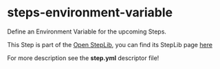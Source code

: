 steps-environment-variable
==========================

Define an Environment Variable for the upcoming Steps.

This Step is part of the [Open StepLib](http://www.steplib.com/), you can find its StepLib page [here](http://www.steplib.com/step/single-environment-variable)

For more description see the **step.yml** descriptor file!
